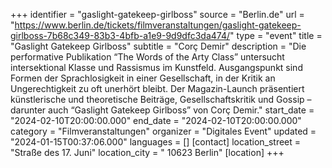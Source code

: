 +++
identifier = "gaslight-gatekeep-girlboss"
source = "Berlin.de"
url = "https://www.berlin.de/tickets/filmveranstaltungen/gaslight-gatekeep-girlboss-7b68c349-83b3-4bfb-a1e9-9d9dfc3da474/"
type = "event"
title = "Gaslight Gatekeep Girlboss"
subtitle = "Corç Demir"
description = "Die performative Publikation “The Words of the Arty Class” untersucht intersektional Klasse und Rassismus im Kunstfeld. Ausgangspunkt sind Formen der Sprachlosigkeit in einer Gesellschaft, in der Kritik an Ungerechtigkeit zu oft unerhört bleibt. Der Magazin-Launch präsentiert künstlerische und theoretische Beiträge, Gesellschaftskritik und Gossip – darunter auch “Gaslight Gatekeep Girlboss” von Corç Demir."
start_date = "2024-02-10T20:00:00.000"
end_date = "2024-02-10T20:00:00.000"
category = "Filmveranstaltungen"
organizer = "Digitales Event"
updated = "2024-01-15T00:37:06.000"
languages = []
[contact]
location_street = "Straße des 17. Juni"
location_city = " 10623 Berlin"
[location]
+++